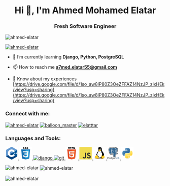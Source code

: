 <h1 align="center">Hi 👋, I'm Ahmed Mohamed Elatar</h1>
<h3 align="center">Fresh Software Engineer</h3>

<p align="left"> <img src="https://komarev.com/ghpvc/?username=ahmed-elatar&label=Profile%20views&color=0e75b6&style=flat" alt="ahmed-elatar" /> </p>

<p align="left"> <a href="https://github.com/ryo-ma/github-profile-trophy"><img src="https://github-profile-trophy.vercel.app/?username=ahmed-elatar" alt="ahmed-elatar" /></a> </p>

- 🌱 I’m currently learning **Django, Python, PostgreSQL**

- 📫 How to reach me **a7med.elatar55@gmail.com**

- 📄 Know about my experiences [https://drive.google.com/file/d/1so_aw8lP80Z3OeZFFAZ14NzJP_zlxHEk/view?usp=sharing](https://drive.google.com/file/d/1so_aw8lP80Z3OeZFFAZ14NzJP_zlxHEk/view?usp=sharing)

<h3 align="left">Connect with me:</h3>
<p align="left">
<a href="https://linkedin.com/in/ahmed-elatar" target="blank"><img align="center" src="https://raw.githubusercontent.com/rahuldkjain/github-profile-readme-generator/master/src/images/icons/Social/linked-in-alt.svg" alt="ahmed-elatar" height="30" width="40" /></a>
<a href="https://codeforces.com/profile/balloon_master" target="blank"><img align="center" src="https://raw.githubusercontent.com/rahuldkjain/github-profile-readme-generator/master/src/images/icons/Social/codeforces.svg" alt="balloon_master" height="30" width="40" /></a>
<a href="https://www.leetcode.com/elatttar" target="blank"><img align="center" src="https://raw.githubusercontent.com/rahuldkjain/github-profile-readme-generator/master/src/images/icons/Social/leet-code.svg" alt="elatttar" height="30" width="40" /></a>
</p>

<h3 align="left">Languages and Tools:</h3>
<p align="left"> <a href="https://www.w3schools.com/cpp/" target="_blank" rel="noreferrer"> <img src="https://raw.githubusercontent.com/devicons/devicon/master/icons/cplusplus/cplusplus-original.svg" alt="cplusplus" width="40" height="40"/> </a> <a href="https://www.w3schools.com/css/" target="_blank" rel="noreferrer"> <img src="https://raw.githubusercontent.com/devicons/devicon/master/icons/css3/css3-original-wordmark.svg" alt="css3" width="40" height="40"/> </a> <a href="https://www.djangoproject.com/" target="_blank" rel="noreferrer"> <img src="https://cdn.worldvectorlogo.com/logos/django.svg" alt="django" width="40" height="40"/> </a> <a href="https://git-scm.com/" target="_blank" rel="noreferrer"> <img src="https://www.vectorlogo.zone/logos/git-scm/git-scm-icon.svg" alt="git" width="40" height="40"/> </a> <a href="https://www.w3.org/html/" target="_blank" rel="noreferrer"> <img src="https://raw.githubusercontent.com/devicons/devicon/master/icons/html5/html5-original-wordmark.svg" alt="html5" width="40" height="40"/> </a> <a href="https://developer.mozilla.org/en-US/docs/Web/JavaScript" target="_blank" rel="noreferrer"> <img src="https://raw.githubusercontent.com/devicons/devicon/master/icons/javascript/javascript-original.svg" alt="javascript" width="40" height="40"/> </a> <a href="https://www.linux.org/" target="_blank" rel="noreferrer"> <img src="https://raw.githubusercontent.com/devicons/devicon/master/icons/linux/linux-original.svg" alt="linux" width="40" height="40"/> </a> <a href="https://www.postgresql.org" target="_blank" rel="noreferrer"> <img src="https://raw.githubusercontent.com/devicons/devicon/master/icons/postgresql/postgresql-original-wordmark.svg" alt="postgresql" width="40" height="40"/> </a> <a href="https://www.python.org" target="_blank" rel="noreferrer"> <img src="https://raw.githubusercontent.com/devicons/devicon/master/icons/python/python-original.svg" alt="python" width="40" height="40"/> </a> </p>

<p><img align="left" src="https://github-readme-stats.vercel.app/api/top-langs?username=ahmed-elatar&show_icons=true&locale=en&layout=compact" alt="ahmed-elatar" /></p>

<p>&nbsp;<img align="center" src="https://github-readme-stats.vercel.app/api?username=ahmed-elatar&show_icons=true&locale=en" alt="ahmed-elatar" /></p>

<p><img align="center" src="https://github-readme-streak-stats.herokuapp.com/?user=ahmed-elatar&" alt="ahmed-elatar" /></p>
